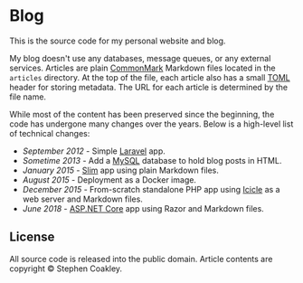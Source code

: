 # Blog

This is the source code for my personal website and blog.

My blog doesn't use any databases, message queues, or any external services. Articles are plain [CommonMark] Markdown files located in the `articles` directory. At the top of the file, each article also has a small [TOML] header for storing metadata. The URL for each article is determined by the file name.

While most of the content has been preserved since the beginning, the code has undergone many changes over the years. Below is a high-level list of technical changes:

- _September 2012_ - Simple [Laravel] app.
- _Sometime 2013_ - Add a [MySQL] database to hold blog posts in HTML.
- _January 2015_ - [Slim] app using plain Markdown files.
- _August 2015_ - Deployment as a Docker image.
- _December 2015_ - From-scratch standalone PHP app using [Icicle] as a web server and Markdown files.
- _June 2018_ - [ASP.NET Core] app using Razor and Markdown files.

## License

All source code is released into the public domain. Article contents are copyright © Stephen Coakley.


[ASP.NET Core]: https://docs.microsoft.com/en-us/aspnet/core/
[CommonMark]: http://commonmark.org
[Icicle]: https://github.com/icicleio
[Laravel]: https://laravel.com
[MySQL]: https://www.mysql.com
[Slim]: https://www.slimframework.com
[TOML]: https://github.com/toml-lang/toml

